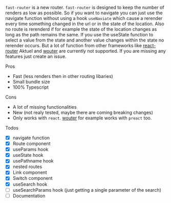 `fast-router` is a new router.
`fast-router` is designed to keep the number of renders as low as possible.
So if you want to navigate you can just use the navigate function without using a hook `useNaviate` which cause a rerender every time something changed in the url or in the state of the location.
Also no route is rerenderd if for example the state of the location changes as long as the path remains the same.
If you use the useState function to select a value from the state and another value changes within the state no rerender occurs.
But a lot of function from other frameworks like [react-router](https://github.com/remix-run/react-router)
Aktuel and [wouter](https://github.com/molefrog/wouter) are currently not supported. If you are missing any features just create an issue.

Pros
- Fast (less renders then in other routing libaries)
- Small bundle size
- 100% Typescript

Cons
- A lot of missing functionalities
- New (not realy tested, maybe there are coming breaking changes)
- Only works with `react`. [wouter](https://github.com/molefrog/wouter) for example works with `preact` too.

Todos
- [x] navigate function
- [x] Route component
- [x] useParams hook
- [x] useState hook
- [x] usePathname hook
- [x] nested routes
- [x] Link component
- [x] Switch component
- [x] useSearch hook
- [ ] useSearchParams hook (just getting a single parameter of the search)
- [ ] Documentation
